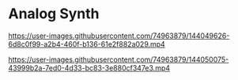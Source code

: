 # Analog Synth



https://user-images.githubusercontent.com/74963879/144049626-6d8c0f99-a2b4-460f-b136-61e2f882a029.mp4






https://user-images.githubusercontent.com/74963879/144050075-43999b2a-7ed0-4d33-bc83-3e880cf347e3.mp4
